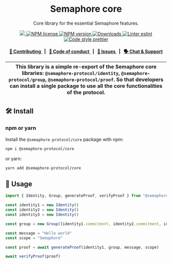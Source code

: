 <p align="center">
    <h1 align="center">
        Semaphore core
    </h1>
    <p align="center">Core library for the essential Semaphore features.</p>
</p>

<p align="center">
    <a href="https://github.com/semaphore-protocol">
        <img src="https://img.shields.io/badge/project-Semaphore-blue.svg?style=flat-square">
    </a>
    <a href="https://github.com/semaphore-protocol/semaphore/blob/main/LICENSE">
        <img alt="NPM license" src="https://img.shields.io/npm/l/%40semaphore-protocol%2Fcore?style=flat-square">
    </a>
    <a href="https://www.npmjs.com/package/@semaphore-protocol/core">
        <img alt="NPM version" src="https://img.shields.io/npm/v/@semaphore-protocol/core?style=flat-square" />
    </a>
    <a href="https://npmjs.org/package/@semaphore-protocol/core">
        <img alt="Downloads" src="https://img.shields.io/npm/dm/@semaphore-protocol/core.svg?style=flat-square" />
    </a>
    <a href="https://eslint.org/">
        <img alt="Linter eslint" src="https://img.shields.io/badge/linter-eslint-8080f2?style=flat-square&logo=eslint" />
    </a>
    <a href="https://prettier.io/">
        <img alt="Code style prettier" src="https://img.shields.io/badge/code%20style-prettier-f8bc45?style=flat-square&logo=prettier" />
    </a>
</p>

<div align="center">
    <h4>
        <a href="https://github.com/semaphore-protocol/semaphore/blob/main/CONTRIBUTING.md">
            👥 Contributing
        </a>
        <span>&nbsp;&nbsp;|&nbsp;&nbsp;</span>
        <a href="https://github.com/semaphore-protocol/semaphore/blob/main/CODE_OF_CONDUCT.md">
            🤝 Code of conduct
        </a>
        <span>&nbsp;&nbsp;|&nbsp;&nbsp;</span>
        <a href="https://github.com/semaphore-protocol/semaphore/contribute">
            🔎 Issues
        </a>
        <span>&nbsp;&nbsp;|&nbsp;&nbsp;</span>
        <a href="https://semaphore.pse.dev/telegram">
            🗣️ Chat &amp; Support
        </a>
    </h4>
</div>

| This library is a simple re-export of the Semaphore core libraries: `@semaphore-protocol/identity`, `@semaphore-protocol/group`, `@semaphore-protocol/proof`. So that developers can install a single package to use all the core functionalities of the protocol. |
| ------------------------------------------------------------------------------------------------------------------------------------------------------------------------------------------------------------------------------------------------------------------ |

## 🛠 Install

### npm or yarn

Install the `@semaphore-protocol/core` package with npm:

```bash
npm i @semaphore-protocol/core
```

or yarn:

```bash
yarn add @semaphore-protocol/core
```

## 📜 Usage

```typescript
import { Identity, Group, generateProof, verifyProof } from "@semaphore-protocol/core"

const identity1 = new Identity()
const identity2 = new Identity()
const identity3 = new Identity()

const group = new Group([identity1.commitment, identity2.commitment, identity3.commitment])

const message = "Hello world"
const scope = "Semaphore"

const proof = await generateProof(identity1, group, message, scope)

await verifyProof(proof)
```
